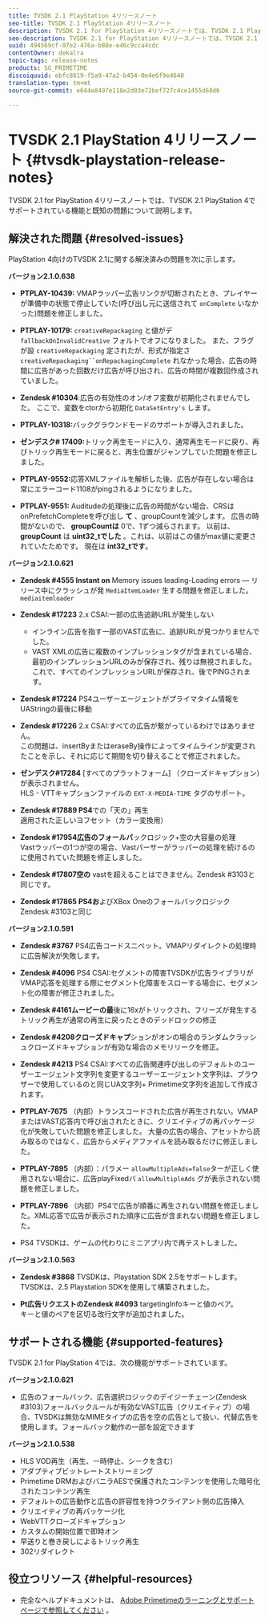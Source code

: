 ```yaml
---
title: TVSDK 2.1 PlayStation 4リリースノート
seo-title: TVSDK 2.1 PlayStation 4リリースノート
description: TVSDK 2.1 for PlayStation 4リリースノートでは、TVSDK 2.1 PlayStation 4でサポートされている機能と既知の問題について説明します。
seo-description: TVSDK 2.1 for PlayStation 4リリースノートでは、TVSDK 2.1 PlayStation 4でサポートされている機能と既知の問題について説明します。
uuid: 494569cf-07e2-476a-b88e-e46c9cca4cdc
contentOwner: dekalra
topic-tags: release-notes
products: SG_PRIMETIME
discoiquuid: ebfc8819-f5a9-47a2-b454-0e4e6f9e4640
translation-type: tm+mt
source-git-commit: e644e8497e118e2d03e72bef727c4ce1455d68d6

---
```



# TVSDK 2.1 PlayStation 4リリースノート {#tvsdk-playstation-release-notes}

TVSDK 2.1 for PlayStation 4リリースノートでは、TVSDK 2.1 PlayStation 4でサポートされている機能と既知の問題について説明します。

## 解決された問題 {#resolved-issues}

PlayStation 4向けのTVSDK 2.1に関する解決済みの問題を次に示します。

**バージョン2.1.0.638**

* **PTPLAY-10439:** VMAPラッパー広告リンクが切断されたとき、プレイヤーが準備中の状態で停止していた(呼び出し元に送信されて `onComplete` いなかった)問題を修正しました。

* **PTPLAY-10179:**
   `creativeRepackaging` と値がデ `fallbackOnInvalidCreative` フォルトでオフになりました。 また、フラグが設 `creativeRepackaging` 定されたが、形式が指定さ `creativeRepackaging``onRepackagingComplete` れなかった場合、広告の時間に広告があった回数だけ広告が呼び出され、広告の時間が複数回作成されていました。

* **Zendesk #10304**:広告の有効性のオン/オフ変数が初期化されませんでした。 ここで、変数をctorから初期化 `DataSetEntry's` します。

* **PTPLAY-10318:**&#x200B;バックグラウンドモードのサポートが導入されました。
* **ゼンデスク# 17409:**&#x200B;トリック再生モードに入り、通常再生モードに戻り、再びトリック再生モードに戻ると、再生位置がジャンプしていた問題を修正しました。
* **PTPLAY-9552:**&#x200B;応答XMLファイルを解析した後、広告が存在しない場合は常にエラーコード1108がpingされるようになりました。
* **PTPLAY-9551:** Auditudeの処理後に広告の時間がない場合、CRSはonPrefetchCompleteを呼び出し **て** 、groupCountを減少します。 広告の時間がないので、 **groupCountは** 0で、1ずつ減らされます。 以前は、 **groupCount** は **uint32_tでした** 。これは、以前はこの値がmax値に変更されていたためです。 現在は **int32_tです**。

**バージョン2.1.0.621**

* **Zendesk #4555 Instant on** Memory issues leading-Loading errors — リリース中にクラッシュが発 `MediaItemLoader` 生する問題を修正しました。 `mediaitemloader`

* **Zendesk #17223** 2.x CSAI:一部の広告追跡URLが発生しない
   * インライン広告を指す一部のVAST広告に、追跡URLが見つかりませんでした。
   * VAST XMLの広告に複数のインプレッションタグが含まれている場合、最初のインプレッションURLのみが保存され、残りは無視されました。 これで、すべてのインプレッションURLが保存され、後でPINGされます。
* **Zendesk #17224** PS4ユーザーエージェントがプライマタイム情報をUAStringの最後に移動
* **Zendesk #17226** 2.x CSAI:すべての広告が繋がっているわけではありません。\
   この問題は、insertByまたはeraseBy操作によってタイムラインが変更されたことを示し、それに応じて期間を切り替えることで修正されました。

* **ゼンデスク#17284**
   [すべてのプラットフォーム] （クローズドキャプション）が表示されません。\
   HLS - VTTキャプションファイルの `EXT-X-MEDIA-TIME` タグのサポート。

* **Zendesk #17889 PS4**&#x200B;での「天の」再生\
   適用された正しいヨフセット（カラー変換用）

* **Zendesk #17954広告のフォールバ**&#x200B;ックロジック+空の大容量の処理\
   Vastラッパーの1つが空の場合、Vastパーサーがラッパーの処理を続けるのに使用されていた問題を修正しました。

* **Zendesk #17807空の** vastを超えることはできません。Zendesk #3103と同じです。

* **Zendesk #17865 PS4お**&#x200B;よびXBox Oneのフォールバックロジック\
   Zendesk #3103と同じ

**バージョン2.1.0.591**

* **Zendesk #3767** PS4広告コードスニペット。VMAPリダイレクトの処理時に広告解決が失敗します。
* **Zendesk #4096** PS4 CSAI:セグメントの障害TVSDKが広告ライブラリがVMAP応答を処理する際にセグメント化障害をスローする場合に、セグメント化の障害が修正されました。

* **Zendesk #4161ムービーの最**&#x200B;後に16xがトリックされ、フリーズが発生するトリック再生が通常の再生に戻ったときのデッドロックの修正

* **Zendesk #4208クローズドキャプ**&#x200B;ションがオンの場合のランダムクラッシュクローズドキャプションが有効な場合のメモリリークを修正。

* **Zendesk #4213** PS4 CSAI:すべての広告関連呼び出しのデフォルトのユーザーエージェント文字列を変更するユーザーエージェント文字列は、ブラウザーで使用しているのと同じUA文字列+ Primetime文字列を追加して作成されます。

* **PTPLAY-7675** （内部）トランスコードされた広告が再生されない。VMAPまたはVAST応答内で呼び出されたときに、クリエイティブの再パッケージ化が失敗していた問題を修正しました。 大量の広告の場合、アセットから読み取るのではなく、広告からメディアファイルを読み取るだけに修正しました。

* **PTPLAY-7895** （内部）：パラメー `allowMultipleAds=false`ターが正しく使用されない場合に、広告playFixedバ `allowMultipleAds` グが表示されない問題を修正しました。

* **PTPLAY-7896** （内部）PS4で広告が順番に再生されない問題を修正しました。XML応答で広告が表示された順序に広告が含まれない問題を修正しました。

* PS4 TVSDKは、ゲームの代わりにミニアプリ内で再テストしました。

**バージョン2.1.0.563**

* **Zendesk #3868** TVSDKは、Playstation SDK 2.5をサポートします。TVSDKは、2.5 Playstation SDKを使用して構築されました。

* **Pt広告リクエストのZendesk #4093** targetingInfoキーと値のペア。\
   キーと値のペアを区切る改行文字が追加されました。

## サポートされる機能 {#supported-features}

TVSDK 2.1 for PlayStation 4では、次の機能がサポートされています。

**バージョン2.1.0.621**

* 広告のフォールバック、広告選択ロジックのデイジーチェーン(Zendesk #3103)フォールバックルールが有効なVAST広告（クリエイティブ）の場合、TVSDKは無効なMIMEタイプの広告を空の広告として扱い、代替広告を使用します。フォールバック動作の一部を設定できます

**バージョン2.1.0.538**

* HLS VOD再生（再生、一時停止、シークを含む）
* アダプティブビットレートストリーミング
* Primetime DRMおよびバニラAESで保護されたコンテンツを使用した暗号化されたコンテンツ再生
* デフォルトの広告動作と広告の許容性を持つクライアント側の広告挿入
* クリエイティブの再パッケージ化
* WebVTTクローズドキャプション
* カスタムの開始位置で即時オン
* 早送りと巻き戻しによるトリック再生
* 302リダイレクト

## 役立つリソース {#helpful-resources}

* 完全なヘルプドキュメントは、 [Adobe Primetimeのラーニングとサポートページで参照してください](https://helpx.adobe.com/support/primetime.html) 。
